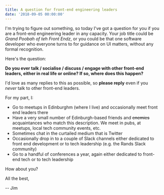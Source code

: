 ```yaml
---
title: A question for front-end engineering leaders
date: '2018-09-05 00:00:00'
---
```


I'm trying to figure out something, so today I've got a question for you if you are a front-end engineering leader in any capacity. Your job title could be _Grand Poobah of teh Front Endz_, or you could be that one software developer who everyone turns to for guidance on UI matters, without any formal recognition.

Here's the question:

__Do you ever talk / socialise / discuss / engage with other front-end leaders, either in real life or online? If so, where does this happen?__

I'd love as many replies to this as possible, so __please reply__ even if you _never_ talk to other front-end leaders.

For my part, I:

* Go to meetups in Edinburghm (where I live) and occasionally meet front end leaders there
* Have a very small number of Edinburgh-based friends and ~~enemies~~ acquaintances who match this description. We meet in pubs, at meetups, local tech community events, etc.
* Sometimes chat in the curtailed medium that is Twitter
* Occasionally drop in to a couple of Slack channels either dedicated to front end development or to tech leadership (e.g. the Rands Slack community)
* Go to a handful of conferences a year, again either dedicated to front-end tech or to tech leadership

How about you?

All the best,

-- Jim
